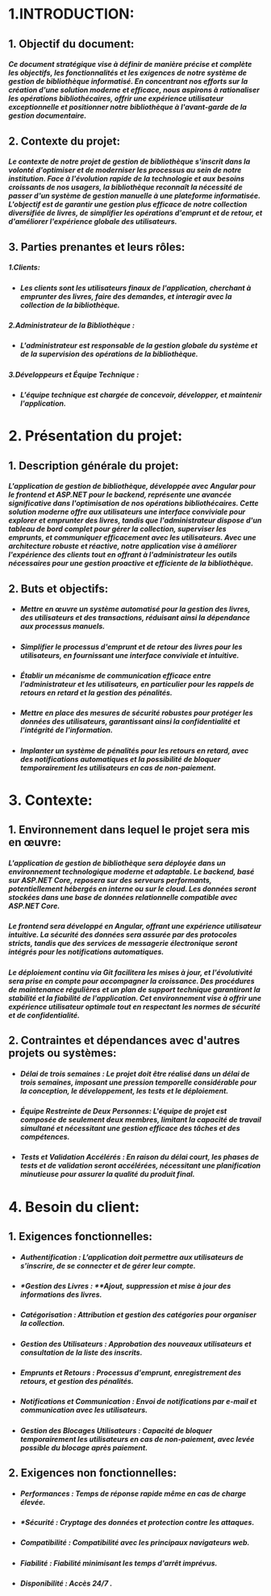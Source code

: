 # 1.INTRODUCTION:
## 1. Objectif du document:
##### *Ce document stratégique vise à définir de manière précise et complète les objectifs, les fonctionnalités et les exigences de notre système de gestion de bibliothèque informatisé. En concentrant nos efforts sur la création d'une solution moderne et efficace, nous aspirons à rationaliser les opérations bibliothécaires, offrir une expérience utilisateur exceptionnelle et positionner notre bibliothèque à l'avant-garde de la gestion documentaire.*
## 2. Contexte du projet:
##### Le contexte de notre projet de gestion de bibliothèque s'inscrit dans la volonté d'optimiser et de moderniser les processus au sein de notre institution. Face à l'évolution rapide de la technologie et aux besoins croissants de nos usagers, la bibliothèque reconnaît la nécessité de passer d'un système de gestion manuelle à une plateforme informatisée. L'objectif est de garantir une gestion plus efficace de notre collection diversifiée de livres, de simplifier les opérations d'emprunt et de retour, et d'améliorer l'expérience globale des utilisateurs.
## 3. Parties prenantes et leurs rôles:
##### 1.Clients:
 - #####    Les clients sont les utilisateurs finaux de l'application, cherchant à emprunter des livres, faire des demandes, et interagir avec la collection de la bibliothèque.
##### 2.Administrateur de la Bibliothèque :
  - #####    L'administrateur est responsable de la gestion globale du système et de la supervision des opérations de la bibliothèque.
##### 3.Développeurs et Équipe Technique :
  - #####    L'équipe technique est chargée de concevoir, développer, et maintenir l'application.
# 2. Présentation du projet:
## 1. Description générale du projet:
##### L'application de gestion de bibliothèque, développée avec Angular pour le frontend et ASP.NET pour le backend, représente une avancée significative dans l'optimisation de nos opérations bibliothécaires. Cette solution moderne offre aux utilisateurs une interface conviviale pour explorer et emprunter des livres, tandis que l'administrateur dispose d'un tableau de bord complet pour gérer la collection, superviser les emprunts, et communiquer efficacement avec les utilisateurs. Avec une architecture robuste et réactive, notre application vise à améliorer l'expérience des clients tout en offrant à l'administrateur les outils nécessaires pour une gestion proactive et efficiente de la bibliothèque.
## 2. Buts et objectifs:
- ##### Mettre en œuvre un système automatisé pour la gestion des livres, des utilisateurs et des transactions, réduisant ainsi la dépendance aux processus manuels.
- ##### Simplifier le processus d'emprunt et de retour des livres pour les utilisateurs, en fournissant une interface conviviale et intuitive.
- ##### Établir un mécanisme de communication efficace entre l'administrateur et les utilisateurs, en particulier pour les rappels de retours en retard et la gestion des pénalités.
- ##### Mettre en place des mesures de sécurité robustes pour protéger les données des utilisateurs, garantissant ainsi la confidentialité et l'intégrité de l'information.
- ##### Implanter un système de pénalités pour les retours en retard, avec des notifications automatiques et la possibilité de bloquer temporairement les utilisateurs en cas de non-paiement.
# 3. Contexte:
## 1. Environnement dans lequel le projet sera mis en œuvre:
##### L'application de gestion de bibliothèque sera déployée dans un environnement technologique moderne et adaptable. Le backend, basé sur ASP.NET Core, reposera sur des serveurs performants, potentiellement hébergés en interne ou sur le cloud. Les données seront stockées dans une base de données relationnelle compatible avec ASP.NET Core.

##### Le frontend sera développé en Angular, offrant une expérience utilisateur intuitive. La sécurité des données sera assurée par des protocoles stricts, tandis que des services de messagerie électronique seront intégrés pour les notifications automatiques.

##### Le déploiement continu via Git facilitera les mises à jour, et l'évolutivité sera prise en compte pour accompagner la croissance. Des procédures de maintenance régulières et un plan de support technique garantiront la stabilité et la fiabilité de l'application. Cet environnement vise à offrir une expérience utilisateur optimale tout en respectant les normes de sécurité et de confidentialité.
## 2. Contraintes et dépendances avec d'autres projets ou systèmes:
- ##### *Délai de trois semaines :* Le projet doit être réalisé dans un délai de trois semaines, imposant une pression temporelle considérable pour la conception, le développement, les tests et le déploiement.
- ##### *Équipe Restreinte de Deux Personnes:* L'équipe de projet est composée de seulement deux membres, limitant la capacité de travail simultané et nécessitant une gestion efficace des tâches et des compétences.
- ##### *Tests et Validation Accélérés :* En raison du délai court, les phases de tests et de validation seront accélérées, nécessitant une planification minutieuse pour assurer la qualité du produit final.
# 4. Besoin du client:
## 1. Exigences fonctionnelles:
- ##### *Authentification :* L’application doit permettre aux utilisateurs de s'inscrire, de se connecter et de gérer leur compte.
- ##### *Gestion des Livres : **Ajout, suppression et mise à jour des informations des livres.
- ##### *Catégorisation :* Attribution et gestion des catégories pour organiser la collection.
- ##### *Gestion des Utilisateurs :* Approbation des nouveaux utilisateurs et consultation de la liste des inscrits.
- ##### *Emprunts et Retours :* Processus d'emprunt, enregistrement des retours, et gestion des pénalités.
- ##### *Notifications et Communication :* Envoi de notifications par e-mail et communication avec les utilisateurs.
- ##### *Gestion des Blocages Utilisateurs :* Capacité de bloquer temporairement les utilisateurs en cas de non-paiement, avec levée possible du blocage après paiement.
## 2. Exigences non fonctionnelles:
- ##### *Performances :* Temps de réponse rapide même en cas de charge élevée.
- ##### *Sécurité : Cryptage des données et protection contre les attaques.
- ##### *Compatibilité :* Compatibilité avec les principaux navigateurs web.
- ##### *Fiabilité :* Fiabilité minimisant les temps d'arrêt imprévus.
- ##### *Disponibilité :* Accès 24/7 .
